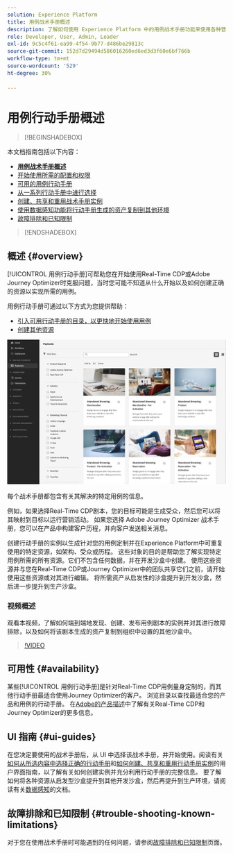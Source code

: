 ```yaml
---
solution: Experience Platform
title: 用例战术手册概述
description: 了解如何使用 Experience Platform 中的用例战术手册功能来使用各种营销用例
role: Developer, User, Admin, Leader
exl-id: 9c5c4f61-ea99-4f54-9b77-d486be29813c
source-git-commit: 152d7d29494d586016260ed6ed3d3f60e6bf766b
workflow-type: tm+mt
source-wordcount: '529'
ht-degree: 30%

---
```


# 用例行动手册概述

>[!BEGINSHADEBOX]

本文档指南包括以下内容：

* **[用例战术手册概述](#overview)**
* [开始使用所需的配置和权限](/help/use-case-playbooks/playbooks/get-started.md)
* [可用的用例行动手册](/help/use-case-playbooks/playbooks/playbooks-list.md)
* [从一系列行动手册中进行选择](/help/use-case-playbooks/playbooks/choose.md)
* [创建、共享和重用战术手册实例](/help/use-case-playbooks/playbooks/create-share-reuse.md)
* [使用数据感知功能将行动手册生成的资产复制到其他环境](/help/use-case-playbooks/playbooks/data-awareness.md)
* [故障排除和已知限制](troubleshooting.md)

>[!ENDSHADEBOX]

## 概述 {#overview}

[!UICONTROL 用例行动手册]可帮助您在开始使用Real-Time CDP或Adobe Journey Optimizer时克服问题，当时您可能不知道从什么开始以及如何创建正确的资源以实现所需的用例。

用例行动手册可通过以下方式为您提供帮助：

* [引入可用行动手册的目录，以更快地开始使用用例](../playbooks/playbooks-list.md)
* [创建其他资源](../playbooks/create-share-reuse.md)

![查看所有战术手册](/help/use-case-playbooks/assets/playbooks/overview/playbooks-landing-page.png)

每个战术手册都包含有关其解决的特定用例的信息。

例如，如果选择Real-Time CDP剧本，您的目标可能是生成受众，然后您可以将其映射到目标以运行营销活动。 如果您选择 Adobe Journey Optimizer 战术手册，您可以在产品中构建客户历程，并向客户发送相关消息。

创建行动手册的实例以生成针对您的用例定制并在Experience Platform中可重复使用的特定资源，如架构、受众或历程。 这些对象的目的是帮助您了解实现特定用例所需的所有资源。它们不包含任何数据，并在开发沙盒中创建。 使用这些资源并与您在Real-Time CDP或Journey Optimizer中的团队共享它们之前，请开始使用这些资源或对其进行编辑。 将所需资产从启发性的沙盒提升到开发沙盒，然后进一步提升到生产沙盒。

### 视频概述

观看本视频，了解如何端到端地发现、创建、发布用例剧本的实例并对其进行故障排除，以及如何将该剧本生成的资产复制到组织中设置的其他沙盒中。

>[!VIDEO](https://video.tv.adobe.com/v/3427058/?learn=on)

## 可用性 {#availability}

某些[!UICONTROL 用例行动手册]是针对Real-Time CDP用例量身定制的，而其他行动手册最适合使用Journey Optimizer的客户。 浏览目录以查找最适合您的产品和用例的行动手册。 在[Adobe的产品描述](https://helpx.adobe.com/legal/product-descriptions.html)中了解有关Real-Time CDP和Journey Optimizer的更多信息。

## UI 指南  {#ui-guides}

在您决定要使用的战术手册后，从 UI 中选择该战术手册，并开始使用。阅读有关[如何从所选内容中选择正确的行动手册](/help/use-case-playbooks/playbooks/choose.md)和[如何创建、共享和重用行动手册实例](/help/use-case-playbooks/playbooks/create-share-reuse.md)的用户界面指南，以了解有关如何创建实例并充分利用行动手册的完整信息。 要了解如何将各种资源从启发型沙盒提升到其他开发沙盒，然后再提升到生产环境，请阅读有关[数据感知](/help/use-case-playbooks/playbooks/data-awareness.md)的文档。

## 故障排除和已知限制 {#trouble-shooting-known-limitations}

对于您在使用战术手册时可能遇到的任何问题，请参阅[故障排除和已知限制](/help/use-case-playbooks/playbooks/troubleshooting.md)页面。
